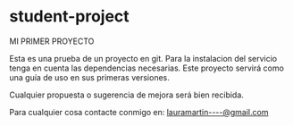 # student-project

MI PRIMER PROYECTO 

Esta es una prueba de un proyecto en git.
Para la instalacion del servicio tenga en cuenta las dependencias necesarias. 
Este proyecto servirá como una guía de uso en sus primeras versiones. 

Cualquier propuesta o sugerencia de mejora será bien recibida.

Para cualquier cosa contacte conmigo en: lauramartin----@gmail.com
